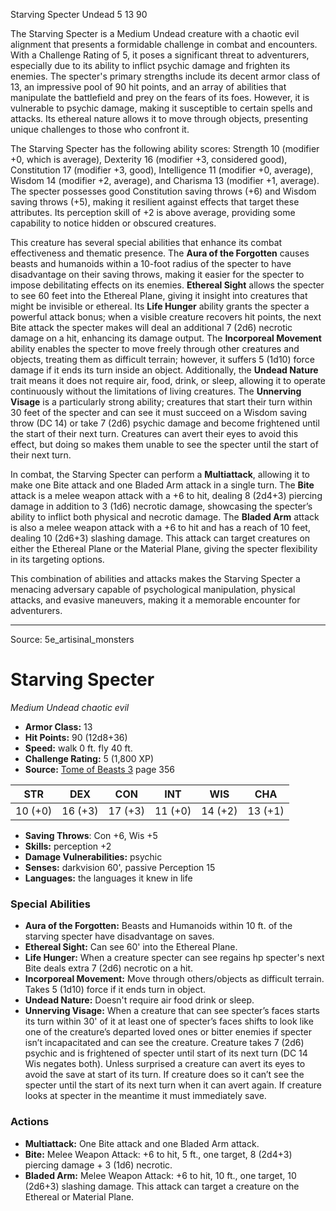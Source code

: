 <MonsterName/>Starving Specter</MonsterName>
<CreatureType/>Undead</CreatureType>
<CR/>5</CR>
<AC/>13</AC>
<HP/>90</HP>
<summary>The Starving Specter is a Medium Undead creature with a chaotic evil alignment that presents a formidable challenge in combat and encounters. With a Challenge Rating of 5, it poses a significant threat to adventurers, especially due to its ability to inflict psychic damage and frighten its enemies. The specter's primary strengths include its decent armor class of 13, an impressive pool of 90 hit points, and an array of abilities that manipulate the battlefield and prey on the fears of its foes. However, it is vulnerable to psychic damage, making it susceptible to certain spells and attacks. Its ethereal nature allows it to move through objects, presenting unique challenges to those who confront it.</summary>

<detail>

The Starving Specter has the following ability scores: Strength 10 (modifier +0, which is average), Dexterity 16 (modifier +3, considered good), Constitution 17 (modifier +3, good), Intelligence 11 (modifier +0, average), Wisdom 14 (modifier +2, average), and Charisma 13 (modifier +1, average). The specter possesses good Constitution saving throws (+6) and Wisdom saving throws (+5), making it resilient against effects that target these attributes. Its perception skill of +2 is above average, providing some capability to notice hidden or obscured creatures. 

This creature has several special abilities that enhance its combat effectiveness and thematic presence. The **Aura of the Forgotten** causes beasts and humanoids within a 10-foot radius of the specter to have disadvantage on their saving throws, making it easier for the specter to impose debilitating effects on its enemies. **Ethereal Sight** allows the specter to see 60 feet into the Ethereal Plane, giving it insight into creatures that might be invisible or ethereal. Its **Life Hunger** ability grants the specter a powerful attack bonus; when a visible creature recovers hit points, the next Bite attack the specter makes will deal an additional 7 (2d6) necrotic damage on a hit, enhancing its damage output. The **Incorporeal Movement** ability enables the specter to move freely through other creatures and objects, treating them as difficult terrain; however, it suffers 5 (1d10) force damage if it ends its turn inside an object. Additionally, the **Undead Nature** trait means it does not require air, food, drink, or sleep, allowing it to operate continuously without the limitations of living creatures. The **Unnerving Visage** is a particularly strong ability; creatures that start their turn within 30 feet of the specter and can see it must succeed on a Wisdom saving throw (DC 14) or take 7 (2d6) psychic damage and become frightened until the start of their next turn. Creatures can avert their eyes to avoid this effect, but doing so makes them unable to see the specter until the start of their next turn.

In combat, the Starving Specter can perform a **Multiattack**, allowing it to make one Bite attack and one Bladed Arm attack in a single turn. The **Bite** attack is a melee weapon attack with a +6 to hit, dealing 8 (2d4+3) piercing damage in addition to 3 (1d6) necrotic damage, showcasing the specter’s ability to inflict both physical and necrotic damage. The **Bladed Arm** attack is also a melee weapon attack with a +6 to hit and has a reach of 10 feet, dealing 10 (2d6+3) slashing damage. This attack can target creatures on either the Ethereal Plane or the Material Plane, giving the specter flexibility in its targeting options.

This combination of abilities and attacks makes the Starving Specter a menacing adversary capable of psychological manipulation, physical attacks, and evasive maneuvers, making it a memorable encounter for adventurers.</detail>



---

Source: 5e_artisinal_monsters

# Starving Specter

*Medium* *Undead* *chaotic evil*

- **Armor Class:** 13
- **Hit Points:** 90 (12d8+36)
- **Speed:** walk 0 ft. fly 40 ft.
- **Challenge Rating:** 5 (1,800 XP)
- **Source:** [Tome of Beasts 3](https://koboldpress.com/kpstore/product/tome-of-beasts-3-for-5th-edition/) page 356

| STR | DEX | CON | INT | WIS | CHA |
| --- | --- | --- | --- | --- | --- |
| 10 (+0) | 16 (+3) | 17 (+3) | 11 (+0) | 14 (+2) | 13 (+1) |

- **Saving Throws**: Con +6, Wis +5
- **Skills:** perception +2
- **Damage Vulnerabilities:** psychic
- **Senses:** darkvision 60', passive Perception 15
- **Languages:** the languages it knew in life

### Special Abilities

- **Aura of the Forgotten:** Beasts and Humanoids within 10 ft. of the starving specter have disadvantage on saves.
- **Ethereal Sight:** Can see 60' into the Ethereal Plane.
- **Life Hunger:** When a creature specter can see regains hp specter's next Bite deals extra 7 (2d6) necrotic on a hit.
- **Incorporeal Movement:** Move through others/objects as difficult terrain. Takes 5 (1d10) force if it ends turn in object.
- **Undead Nature:** Doesn't require air food drink or sleep.
- **Unnerving Visage:** When a creature that can see specter’s faces starts its turn within 30' of it at least one of specter’s faces shifts to look like one of the creature’s departed loved ones or bitter enemies if specter isn’t incapacitated and can see the creature. Creature takes 7 (2d6) psychic and is frightened of specter until start of its next turn (DC 14 Wis negates both). Unless surprised a creature can avert its eyes to avoid the save at start of its turn. If creature does so it can’t see the specter until the start of its next turn when it can avert again. If creature looks at specter in the meantime it must immediately save.

### Actions

- **Multiattack:** One Bite attack and one Bladed Arm attack.
- **Bite:** Melee Weapon Attack: +6 to hit, 5 ft., one target, 8 (2d4+3) piercing damage + 3 (1d6) necrotic.
- **Bladed Arm:** Melee Weapon Attack: +6 to hit, 10 ft., one target, 10 (2d6+3) slashing damage. This attack can target a creature on the Ethereal or Material Plane.




